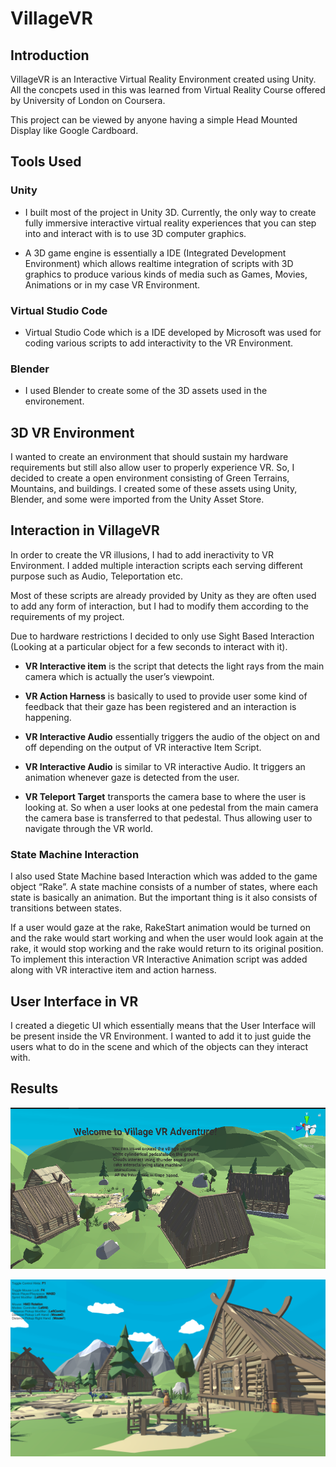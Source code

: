 # VillageVR

## Introduction
VillageVR is an Interactive Virtual Reality Environment created using Unity. All the concpets used in this was learned from Virtual Reality Course offered by University of London on Coursera.

This project can be viewed by anyone having a simple Head Mounted Display like Google Cardboard.


## Tools Used

### Unity
* I built most of the project in Unity 3D.  Currently, the only way to create fully immersive interactive virtual reality experiences that you can step into and interact with is to use 3D computer graphics.

* A 3D game engine is essentially a IDE (Integrated Development Environment) which allows realtime integration of scripts with 3D graphics to produce various kinds of media such as Games, Movies, Animations or in my case VR Environment.

### Virtual Studio Code
* Virtual Studio Code which is a IDE developed by Microsoft was used for coding various scripts to add interactivity to the VR Environment.

### Blender
* I used Blender to create some of the 3D assets used in the environement. 

## 3D VR Environment
I wanted to create an environment that should sustain my hardware requirements but still also allow user to properly experience VR. So, I decided to create a open environment consisting of Green Terrains, Mountains, and buildings. I created some of these assets using Unity, Blender, and some were imported from the Unity Asset Store.

## Interaction in VillageVR
In order to create the VR illusions, I had to add ineractivity to VR Environment. I added multiple interaction scripts each serving different purpose such as Audio, Teleportation etc. 

Most of these scripts are already provided by Unity as they are often used to add any form of interaction, but I had to modify them according to the requirements of my project. 

Due to hardware restrictions I decided to only use Sight Based Interaction (Looking at a particular object for a few seconds to interact with it).

* **VR Interactive item** is the script that detects the light rays from the main camera which is actually the user’s viewpoint.

* **VR Action Harness** is basically to used to provide user some kind of feedback that their gaze has been registered and an interaction is happening.

* **VR Interactive Audio** essentially triggers the audio of the object on and off depending on the output of VR interactive Item Script.

* **VR Interactive Audio** is similar to VR interactive Audio. It triggers an animation whenever gaze is detected from the user.

* **VR Teleport Target** transports the camera base to where the user is looking at. So when a user looks at one pedestal from the main camera the camera base is transferred to that pedestal. Thus allowing user to navigate through the VR world.
 
### State Machine Interaction
I also used State Machine based Interaction which was added to the game object “Rake”. A state machine consists of a number of states, where each state is basically an animation. But the important thing is it also consists of transitions between states.

If a user would gaze at the rake, RakeStart animation would be turned on and the rake would start working and when the user would look again at the rake, it would stop working and the rake would return to its original position. To implement this interaction VR Interactive Animation script was added along with VR interactive item and action harness.


## User Interface in VR

I created a diegetic UI which essentially means that the User Interface will be present inside the VR Environment. I wanted to add it to just guide the users what to do in the scene and which of the objects can they interact with.

## Results
![alt text](./Result_1.png)

![alt text](./Result_2.png)
 

  
 